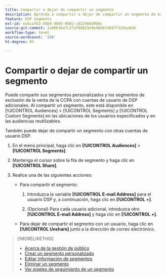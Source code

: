```yaml
---
title: Compartir o dejar de compartir un segmento
description: Aprenda a compartir o dejar de compartir un segmento de exclusión de la venta personalizado o de la CCPA con otras cuentas de usuario DSP.
feature: DSP Segments
exl-id: ea5cafb3-58b0-4b05-9b02-c022466d9b8c
source-git-commit: 1a98b3ba7c37a768825e9e48db7d847f12daa9a0
workflow-type: tm+mt
source-wordcount: '156'
ht-degree: 0%

---
```


# Compartir o dejar de compartir un segmento

Puede compartir sus segmentos personalizados y los segmentos de exclusión de la venta de la CCPA con cuentas de usuario de DSP adicionales. Al compartir un segmento, este está disponible en [!UICONTROL Audiences] > [!UICONTROL Segments] y [!UICONTROL Custom Segments] en las ubicaciones de los usuarios especificados y en las audiencias reutilizables.

También puede dejar de compartir un segmento con otras cuentas de usuario DSP.

1. En el menú principal, haga clic en **[!UICONTROL Audiences]** > **[!UICONTROL Segments]**.

1. Mantenga el cursor sobre la fila de segmento y haga clic en **[!UICONTROL Share]**.

1. Realice una de las siguientes acciones:

   * Para compartir el segmento:

      1. Introduzca la variable **[!UICONTROL E-mail Address]** para el usuario DSP y, a continuación, haga clic en **[!UICONTROL +]**.

      1. (Opcional) Para cada usuario adicional, introduzca otro **[!UICONTROL E-mail Address]** y haga clic en **[!UICONTROL +]**.
   * Para dejar de compartir el segmento con un usuario, haga clic en **[!UICONTROL Unshare]** junto a la dirección de correo electrónico.


>[!MORELIKETHIS]
>
>* [Acerca de la gestión de público](audience-about.md)
>* [Crear un segmento personalizado](custom-segment-create.md)
>* [Editar información de segmentos](segment-edit.md)
>* [Eliminar un segmento](segment-delete.md)
>* [Ver píxeles de seguimiento de un segmento](segment-view-pixels.md)

